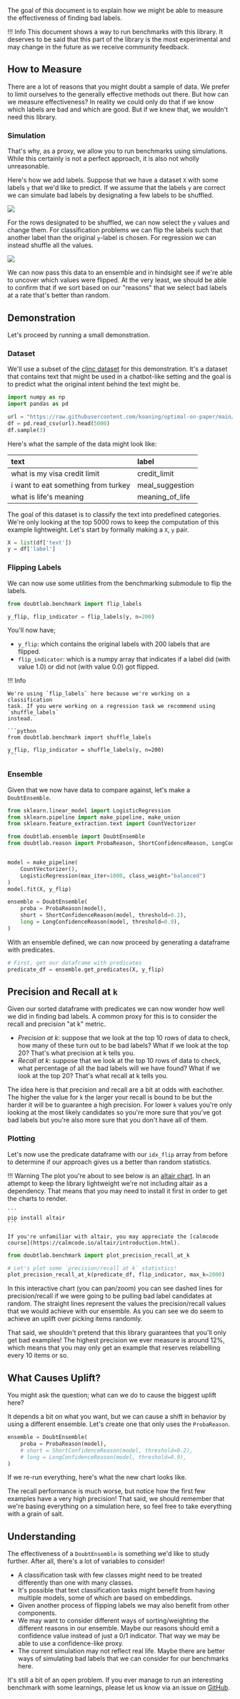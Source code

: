 The goal of this document is to explain how we might be able to measure
the effectiveness of finding bad labels.

!!! Info
    This document shows a way to run benchmarks with this library. It deserves
    to be said that this part of the library is the most experimental and may
    change in the future as we receive community feedback.

## How to Measure

There are a lot of reasons that you might doubt a sample of data. We prefer
to limit ourselves to the generally effective methods out there. But how can
we measure effectiveness? In reality we could only do that if we know which
labels are bad and which are good. But if we knew that, we wouldn't need this
library.

### Simulation

That's why, as a proxy, we allow you to run benchmarks using simulations. While
this certainly is not a perfect approach, it is also not wholly unreasonable.

Here's how we add labels. Suppose that we have a dataset `X` with some
labels `y` that we'd like to predict. If we assume that the labels `y`
are correct we can simulate bad labels by designating a few labels
to be shuffled.

![](images/benchmarks-shuffle-1.png)

For the rows designated to be shuffled, we can now select the `y` values
and change them. For classification problems we can flip the labels such
that another label than the original `y`-label is chosen. For regression
we can instead shuffle all the values.

![](images/benchmarks-shuffle-2.png)

We can now pass this data to an ensemble and in hindsight see if we're
able to uncover which values were flipped. At the very least, we should
be able to confirm that if we sort based on our "reasons" that we select
bad labels at a rate that's better than random.

## Demonstration

Let's proceed by running a small demonstration.

### Dataset

We'll use a subset of the [clinc dataset](https://github.com/clinc/oos-eval) for this demonstration.
It's a dataset that contains text that might be used in a chatbot-like setting and the goal
is to predict what the original intent behind the text might be.

```python
import numpy as np
import pandas as pd

url = "https://raw.githubusercontent.com/koaning/optimal-on-paper/main/data/outofscope-intent-classification-dataset.csv"
df = pd.read_csv(url).head(5000)
df.sample(3)
```

Here's what the sample of the data might look like:

| text                                | label           |
|:------------------------------------|:----------------|
| what is my visa credit limit        | credit_limit    |
| i want to eat something from turkey | meal_suggestion |
| what is life's meaning              | meaning_of_life |

The goal of this dataset is to classify the text into predefined
categories. We're only looking at the top 5000 rows to keep the
computation of this example lightweight. Let's start by formally
making a `X`, `y` pair.

```python
X = list(df['text'])
y = df['label']
```

### Flipping Labels

We can now use some utilities from the benchmarking submodule to
flip the labels.

```python
from doubtlab.benchmark import flip_labels

y_flip, flip_indicator = flip_labels(y, n=200)
```

You'll now have;

- `y_flip`: which contains the original labels with 200 labels that are flipped.
- `flip_indicator`: which is a numpy array that indicates if a label did (with value 1.0) or did not (with value 0.0) got flipped.

!!! Info

    We're using `flip_labels` here because we're working on a classification
    task. If you were working on a regression task we recommend using `shuffle_labels`
    instead.

    ```python
    from doubtlab.benchmark import shuffle_labels

    y_flip, flip_indicator = shuffle_labels(y, n=200)
    ```

### Ensemble

Given that we now have data to compare against, let's make a `DoubtEnsemble`.

```python
from sklearn.linear_model import LogisticRegression
from sklearn.pipeline import make_pipeline, make_union
from sklearn.feature_extraction.text import CountVectorizer

from doubtlab.ensemble import DoubtEnsemble
from doubtlab.reason import ProbaReason, ShortConfidenceReason, LongConfidenceReason


model = make_pipeline(
    CountVectorizer(),
    LogisticRegression(max_iter=1000, class_weight="balanced")
)
model.fit(X, y_flip)

ensemble = DoubtEnsemble(
    proba = ProbaReason(model),
    short = ShortConfidenceReason(model, threshold=0.2),
    long = LongConfidenceReason(model, threshold=0.9),
)
```

With an ensemble defined, we can now proceed by generating a dataframe with predicates.

```python
# First, get our dataframe with predicates
predicate_df = ensemble.get_predicates(X, y_flip)
```

## Precision and Recall at `k`

Given our sorted dataframe with predicates we can now wonder how well we did in finding bad
labels. A common proxy for this is to consider the recall and precision "at k" metric.

- *Precision at k*: suppose that we look at the top 10 rows of data to check, how many
of these turn out to be bad labels? What if we look at the top 20? That's what precision
at k tells you.
- *Recall at k*: suppose that we look at the top 10 rows of data to check, what percentage
of all the bad labels will we have found? What if we look at the top 20? That's what recall
at k tells you.

The idea here is that precision and recall are a bit at odds with eachother. The higher the
value for `k` the larger your recall is bound to be but the harder it will be to guarantee
a high precision. For lower `k` values you're only looking at the most likely candidates so
you're more sure that you've got bad labels but you're also more sure that you don't have
all of them.

### Plotting

Let's now use the predicate dataframe with our `idx_flip` array from before to
determine if our approach gives us a better than random statistics.

!!! Warning
    The plot you're about to see below is an [altair chart](https://altair-viz.github.io/gallery/index.html).
    In an attempt to keep the library lightweight we're not including altair as
    a dependency. That means that you may need to install it first in order to
    get the charts to render.

    ```
    pip install altair
    ```

    If you're unfamiliar with altair, you may appreciate the [calmcode course](https://calmcode.io/altair/introduction.html).


```python
from doubtlab.benchmark import plot_precision_recall_at_k

# Let's plot some `precision/recall at k` statistics!
plot_precision_recall_at_k(predicate_df, flip_indicator, max_k=2000)
```

<script src="https://cdn.jsdelivr.net/npm/vega@5"></script>
<script src="https://cdn.jsdelivr.net/npm/vega-lite@5"></script>
<script src="https://cdn.jsdelivr.net/npm/vega-embed@6"></script>
<script src="https://cdn.jsdelivr.net/gh/koaning/justcharts/justcharts.js"></script>

<vegachart schema-url="../benchmark-1.json"></vegachart>

In this interactive chart (you can pan/zoom) you can see dashed lines for precision/recall
if we were going to be pulling bad label candidates at random. The straight lines represent
the values the precision/recall values that we would achieve with our ensemble. As you can
see we do seem to achieve an uplift over picking items randomly.

That said, we shouldn't pretend that this library guarantees that you'll only get bad examples!
The highest precision we ever measure is around 12%, which means that you may only get
an example that reserves relabelling every 10 items or so.

## What Causes Uplift?

You might ask the question; what can we do to cause the biggest uplift here?

It depends a bit on what you want, but we can cause a shift in behavior by
using a different ensemble. Let's create one that only uses the `ProbaReason`.

```python
ensemble = DoubtEnsemble(
    proba = ProbaReason(model),
    # short = ShortConfidenceReason(model, threshold=0.2),
    # long = LongConfidenceReason(model, threshold=0.9),
)
```

If we re-run everything, here's what the new chart looks like.

<vegachart schema-url="../benchmark-2.json"></vegachart>

The recall performance is much worse, but notice how the first few examples
have a very high precision! That said, we should remember that we're basing
everything on a simulation here, so feel free to take everything with a grain of salt.

## Understanding

The effectiveness of a `DoubtEnsemble` is something we'd like to study
further. After all, there's a lot of variables to consider!

- A classification task with few classes might need to be treated differently than one with many classes.
- It's possible that text classification tasks might benefit from having multiple models, some of which are based on embeddings.
- Given another process of flipping labels we may also benefit from other components.
- We may want to consider different ways of sorting/weighting the different reasons in our ensemble. Maybe our reasons should emit a confidence value instead of just a 0/1 indicator. That way we may be able to use a confidence-like proxy.
- The current simulation may not reflect real life. Maybe there are better ways of simulating bad labels that we can consider for our benchmarks here.

It's still a bit of an open problem. If you ever manage to run an
interesting benchmark with some learnings, please let us know via an issue
on [GitHub](https://github.com/koaning/doubtlab/issues/new).

